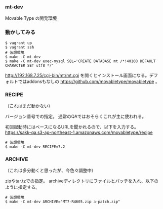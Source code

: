### mt-dev

Movable Type の開発環境

### 動かしてみる

```
$ vagrant up
$ vagrant ssh
# 仮想環境
$ make -C mt-dev
$ make -C mt-dev exec-mysql SQL='CREATE DATABASE mt /*!40100 DEFAULT CHARACTER SET utf8 */'
```

http://192.168.7.25/cgi-bin/mt/mt.cgi を開くとインストール画面になる。デフォルトではaddonsもなしの https://github.com/movabletype/movabletype 。

### RECIPE

（これはまだ動かない）

バージョン番号での指定。
通常のQAではおそらくこれが主に使われる。

初回起動時にはベースになるURLを聞かれるので、以下を入力する。
https://sakk-qa.s3-ap-northeast-1.amazonaws.com/movabletype/recipe

```
# 仮想環境
$ make -C mt-dev RECIPE=7.2
```

### ARCHIVE

（これは多分動くと思ったが、今色々調整中）

zipやtar.tzでの指定。
archiveディレクトリにファイルとパッチを入れ、以下のように指定する。

```
# 仮想環境
$ make -C mt-dev ARCHIVE="MT7-R4605.zip a-patch.zip"
```
